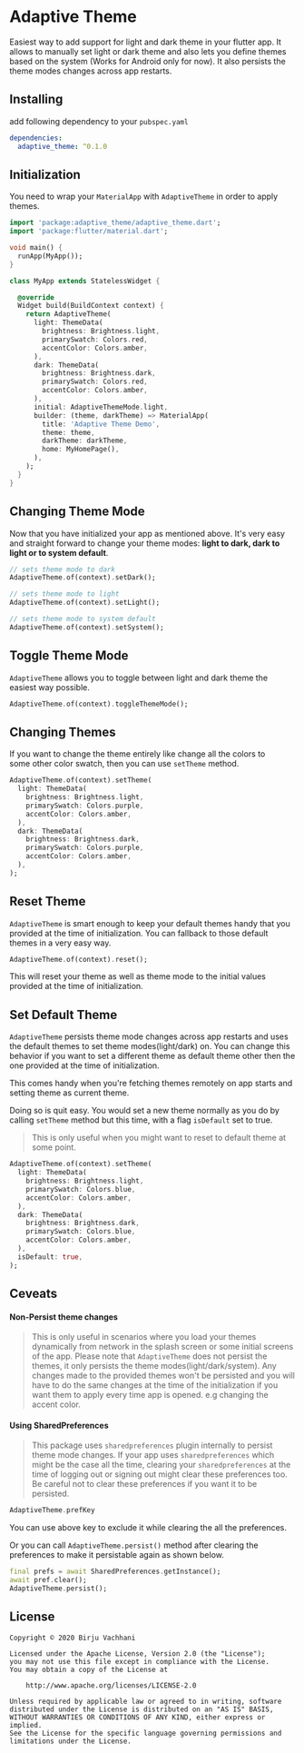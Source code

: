 # Adaptive Theme

Easiest way to add support for light and dark theme in your flutter app.
It allows to manually set light or dark theme and also lets you define
themes based on the system (Works for Android only for now). It also persists
the theme modes changes across app restarts.

## Installing

add following dependency to your `pubspec.yaml`

```yaml
dependencies:
  adaptive_theme: ^0.1.0
```

## Initialization

You need to wrap your `MaterialApp` with `AdaptiveTheme` in order to apply themes.

```dart
import 'package:adaptive_theme/adaptive_theme.dart';
import 'package:flutter/material.dart';

void main() {
  runApp(MyApp());
}

class MyApp extends StatelessWidget {

  @override
  Widget build(BuildContext context) {
    return AdaptiveTheme(
      light: ThemeData(
        brightness: Brightness.light,
        primarySwatch: Colors.red,
        accentColor: Colors.amber,
      ),
      dark: ThemeData(
        brightness: Brightness.dark,
        primarySwatch: Colors.red,
        accentColor: Colors.amber,
      ),
      initial: AdaptiveThemeMode.light,
      builder: (theme, darkTheme) => MaterialApp(
        title: 'Adaptive Theme Demo',
        theme: theme,
        darkTheme: darkTheme,
        home: MyHomePage(),
      ),
    );
  }
}
```

## Changing Theme Mode

Now that you have initialized your app as mentioned above. It's very easy and straight
forward to change your theme modes: **light to dark, dark to light or to system default**.

```dart
// sets theme mode to dark
AdaptiveTheme.of(context).setDark();

// sets theme mode to light
AdaptiveTheme.of(context).setLight();

// sets theme mode to system default
AdaptiveTheme.of(context).setSystem();
```

## Toggle Theme Mode

`AdaptiveTheme` allows you to toggle between light and dark theme the
easiest way possible.

```dart
AdaptiveTheme.of(context).toggleThemeMode();
```

## Changing Themes

If you want to change the theme entirely like change all the colors to  
some other color swatch, then you can use `setTheme` method.

```dart
AdaptiveTheme.of(context).setTheme(
  light: ThemeData(
    brightness: Brightness.light,
    primarySwatch: Colors.purple,
    accentColor: Colors.amber,
  ),
  dark: ThemeData(
    brightness: Brightness.dark,
    primarySwatch: Colors.purple,
    accentColor: Colors.amber,
  ),
);
```

## Reset Theme

`AdaptiveTheme` is smart enough to keep your default themes handy that
you provided at the time of initialization. You can fallback to those
default themes in a very easy way.

```dart
AdaptiveTheme.of(context).reset();
```

This will reset your theme as well as theme mode to the initial values
provided at the time of initialization.

## Set Default Theme

`AdaptiveTheme` persists theme mode changes across app restarts and uses
the default themes to set theme modes(light/dark) on. You can change
this behavior if you want to set a different theme as default theme
other then the one provided at the time of initialization.

This comes handy when you're fetching themes remotely on app starts and
setting theme as current theme.

Doing so is quit easy. You would set a new theme normally as you do by
calling `setTheme` method but this time, with a flag `isDefault` set to
true.

> This is only useful when you might want to reset to default theme at
> some point.

```dart
AdaptiveTheme.of(context).setTheme(
  light: ThemeData(
    brightness: Brightness.light,
    primarySwatch: Colors.blue,
    accentColor: Colors.amber,
  ),
  dark: ThemeData(
    brightness: Brightness.dark,
    primarySwatch: Colors.blue,
    accentColor: Colors.amber,
  ),
  isDefault: true,
);
```

## Ceveats

#### Non-Persist theme changes

> This is only useful in scenarios where you load your themes dynamically
> from network in the splash screen or some initial screens of the app.
> Please note that `AdaptiveTheme` does not persist the themes, it only
> persists the theme modes(light/dark/system). Any changes made to the
> provided themes won't be persisted and you will have to do the same
> changes at the time of the initialization if you want them to apply
> every time app is opened. e.g changing the accent color.

#### Using SharedPreferences

> This package uses `sharedpreferences` plugin internally to persist
> theme mode changes. If your app uses `sharedpreferences` which might
> be the case all the time, clearing your `sharedpreferences` at the
> time of logging out or signing out might clear these preferences too.
> Be careful not to clear these preferences if you want it to be persisted.

```dart
AdaptiveTheme.prefKey
```

You can use above key to exclude it while clearing the all the preferences.

Or you can call `AdaptiveTheme.persist()` method after clearing the preferences to make it
persistable again as shown below.

```dart
final prefs = await SharedPreferences.getInstance();
await pref.clear();
AdaptiveTheme.persist();
```

## License
```
Copyright © 2020 Birju Vachhani

Licensed under the Apache License, Version 2.0 (the "License");
you may not use this file except in compliance with the License.
You may obtain a copy of the License at

    http://www.apache.org/licenses/LICENSE-2.0

Unless required by applicable law or agreed to in writing, software
distributed under the License is distributed on an "AS IS" BASIS,
WITHOUT WARRANTIES OR CONDITIONS OF ANY KIND, either express or implied.
See the License for the specific language governing permissions and
limitations under the License.
```